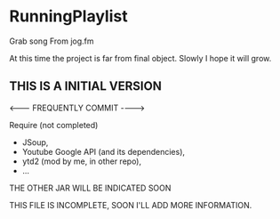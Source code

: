 RunningPlaylist
===============

Grab song From jog.fm

At this time the project is far from final object.
Slowly I hope it will grow.

<h2><b>THIS IS A INITIAL VERSION</b></h2>
<--- FREQUENTLY COMMIT ----> 

Require (not completed)
* JSoup,
* Youtube Google API (and its dependencies),
* ytd2 (mod by me, in other repo),
* ...

THE OTHER JAR WILL BE INDICATED SOON

THIS FILE IS INCOMPLETE, SOON I'LL ADD MORE INFORMATION.
